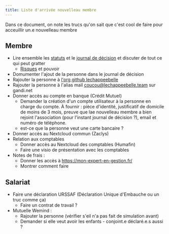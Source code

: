 ```yaml
---
title: Liste d'arrivée nouvelleau membre
---
```


Dans ce document, on note les trucs qu'on sait que c'est cool de faire pour acceuillir un.e nouvelleau membre

## Membre

- Lire ensemble les [statuts](./statuts.md) et le [journal de décision](./journal-de-décisions.md) et discuter de tout ce qui peut gratter
  - [Risques](./modele-de-menace.md) et pouvoir  
- Domumenter l'ajout de la personne dans le journal de décision
- Rajouter la personne à [l'org github lechappeebelle](https://github.com/orgs/lechappeebelle/people)
- Rajouter la personne à l'alias mail coucou@lechappeebelle.team sur gandi.net
- Donner accès au compte en banque (Crédit Mutuel)
  - Demander la création d'un compte utilisateur à la personne en charge du compte. À fournir : pièce d'identité, justificatif de domicile de moins de 3 mois, preuve que lae nouvelleau membre a bien rejoint l'association (pour l'instant journal de décision ?), email et numéro de téléphone.
  - est-ce que la personne veut une carte bancaire ?
- Donner accès au Nextcloud commun (Zaclys)
- Relation aux comptables
  - Donner accès au Nextcloud des comptables (Humafin)
  - Faire une visio de présentation avec les comptables
- Notes de frais : 
  - Donner les accès à https://mon-expert-en-gestion.fr/
  - Montrer comment faire


## Salariat

- Faire une déclaration URSSAF (Déclaration Unique d'Embauche ou un truc comme ça)
  - Faire un contrat de travail ?
- Mutuelle Wemind : 
  - Rajouter la personne (vérifier s'eil n'a pas fait de simulation avant)
  - Demander si elle veut avoir les enfants - conjoint.e déclaré.e.s aussi ?


